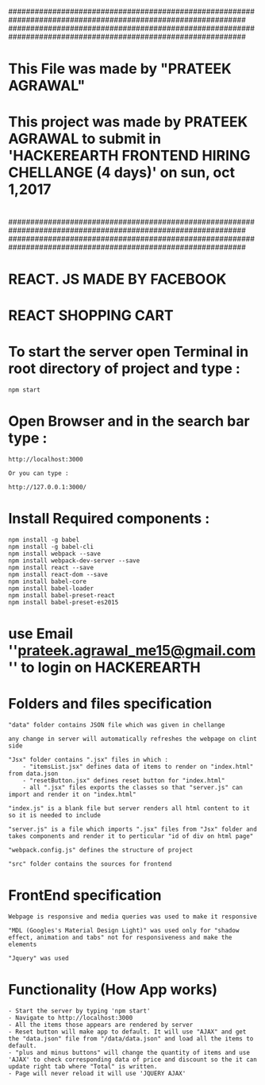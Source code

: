 ##############################################################################################################
##############################################################################################################
#
# This File was made by "PRATEEK AGRAWAL"
# This project was made by PRATEEK AGRAWAL to submit in 'HACKEREARTH FRONTEND HIRING CHELLANGE (4 days)' on sun, oct 1,2017
#
##############################################################################################################
##############################################################################################################


# REACT. JS MADE BY FACEBOOK

# REACT SHOPPING CART

# To start the server open Terminal in root directory of project and type :

    npm start
    
# Open Browser and in the search bar type :

    http://localhost:3000
    
    Or you can type :
    
    http://127.0.0.1:3000/
    
# Install Required components :
    
    npm install -g babel
    npm install -g babel-cli
    npm install webpack --save
    npm install webpack-dev-server --save
    npm install react --save
    npm install react-dom --save
    npm install babel-core
    npm install babel-loader
    npm install babel-preset-react
    npm install babel-preset-es2015
    
# use Email ''prateek.agrawal_me15@gmail.com'' to login on HACKEREARTH

# Folders and files specification

    "data" folder contains JSON file which was given in chellange
    
    any change in server will automatically refreshes the webpage on clint side
    
    "Jsx" folder contains ".jsx" files in which :
        - "itemsList.jsx" defines data of items to render on "index.html" from data.json
        - "resetButton.jsx" defines reset button for "index.html"
        - all ".jsx" files exports the classes so that "server.js" can import and render it on "index.html"
        
    "index.js" is a blank file but server renders all html content to it so it is needed to include
    
    "server.js" is a file which imports ".jsx" files from "Jsx" folder and takes components and render it to perticular "id of div on html page"
    
    "webpack.config.js" defines the structure of project
    
    "src" folder contains the sources for frontend
    
# FrontEnd specification

    Webpage is responsive and media queries was used to make it responsive
    
    "MDL (Googles's Material Design Light)" was used only for "shadow effect, animation and tabs" not for responsiveness and make the elements
    
    "Jquery" was used
    
# Functionality (How App works)
    
    - Start the server by typing 'npm start'
    - Navigate to http://localhost:3000
    - All the items those appears are rendered by server
    - Reset button will make app to default. It will use "AJAX" and get the "data.json" file from "/data/data.json" and load all the items to default.
    - "plus and minus buttons" will change the quantity of items and use 'AJAX' to check corresponding data of price and discount so the it can update right tab where "Total" is written.
    - Page will never reload it will use 'JQUERY AJAX'


